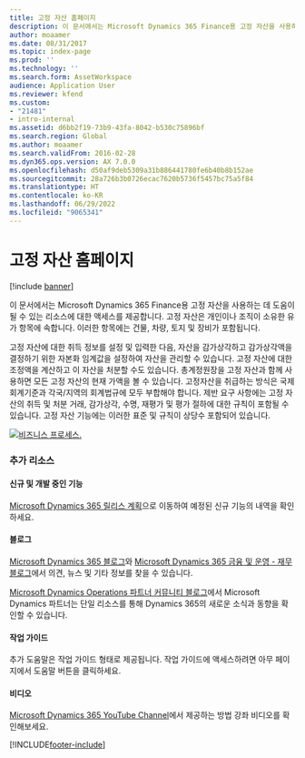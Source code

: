 ```yaml
---
title: 고정 자산 홈페이지
description: 이 문서에서는 Microsoft Dynamics 365 Finance용 고정 자산을 사용하는 데 도움이 될 수 있는 리소스에 대한 액세스를 제공합니다.
author: moaamer
ms.date: 08/31/2017
ms.topic: index-page
ms.prod: ''
ms.technology: ''
ms.search.form: AssetWorkspace
audience: Application User
ms.reviewer: kfend
ms.custom:
- "21481"
- intro-internal
ms.assetid: d6bb2f19-73b9-43fa-8042-b530c75896bf
ms.search.region: Global
ms.author: moaamer
ms.search.validFrom: 2016-02-28
ms.dyn365.ops.version: AX 7.0.0
ms.openlocfilehash: d50af9deb5309a31b886441780fe6b40b8b152ae
ms.sourcegitcommit: 28a726b3b0726ecac7620b5736f5457bc75a5f84
ms.translationtype: HT
ms.contentlocale: ko-KR
ms.lasthandoff: 06/29/2022
ms.locfileid: "9065341"
---
```

# <a name="fixed-assets-home-page"></a>고정 자산 홈페이지

[!include [banner](../includes/banner.md)]

이 문서에서는 Microsoft Dynamics 365 Finance용 고정 자산을 사용하는 데 도움이 될 수 있는 리소스에 대한 액세스를 제공합니다. 고정 자산은 개인이나 조직이 소유한 유가 항목에 속합니다. 이러한 항목에는 건물, 차량, 토지 및 장비가 포함됩니다. 

고정 자산에 대한 취득 정보를 설정 및 입력한 다음, 자산을 감가상각하고 감가상각액을 결정하기 위한 자본화 임계값을 설정하여 자산을 관리할 수 있습니다. 고정 자산에 대한 조정액을 계산하고 이 자산을 처분할 수도 있습니다. 총계정원장을 고정 자산과 함께 사용하면 모든 고정 자산의 현재 가액을 볼 수 있습니다. 고정자산을 취급하는 방식은 국제회계기준과 각국/지역의 회계법규에 모두 부합해야 합니다. 제반 요구 사항에는 고정 자산의 취득 및 처분 거래, 감가상각, 수명, 재평가 및 평가 절하에 대한 규칙이 포함될 수 있습니다. 고정 자산 기능에는 이러한 표준 및 규칙이 상당수 포함되어 있습니다.

[![비즈니스 프로세스.](./media/FA-process.PNG)](./media/FA-process.PNG)



### <a name="additional-resources"></a>추가 리소스

#### <a name="whats-new-and-in-development"></a>신규 및 개발 중인 기능

[Microsoft Dynamics 365 릴리스 계획](/dynamics365/release-plans/)으로 이동하여 예정된 신규 기능의 내역을 확인하세요. 

#### <a name="blogs"></a>블로그

[Microsoft Dynamics 365 블로그](https://community.dynamics.com/b/msftdynamicsblog?c=Enterprise)와 [Microsoft Dynamics 365 금융 및 운영 - 재무 블로그](https://community.dynamics.com/365/financeandoperations/b/financials)에서 의견, 뉴스 및 기타 정보를 찾을 수 있습니다.

[Microsoft Dynamics Operations 파트너 커뮤니티 블로그](https://community.dynamics.com/partner/b/operationspartnercommunityblog)에서 Microsoft Dynamics 파트너는 단일 리소스를 통해 Dynamics 365의 새로운 소식과 동향을 확인할 수 있습니다.

#### <a name="task-guides"></a>작업 가이드
추가 도움말은 작업 가이드 형태로 제공됩니다. 작업 가이드에 액세스하려면 아무 페이지에서 도움말 버튼을 클릭하세요.

#### <a name="videos"></a>비디오

[Microsoft Dynamics 365 YouTube Channel](https://www.youtube.com/channel/UCJGCg4rB3QSs8y_1FquelBQ)에서 제공하는 방법 강좌 비디오를 확인해보세요.








[!INCLUDE[footer-include](../../includes/footer-banner.md)]

